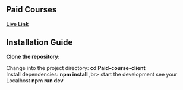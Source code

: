 ## Paid Courses

**[Live Link](https://paid-courses-1.web.app)**

## Installation Guide

**Clone the repository:** 

Change into the project directory: **cd Paid-course-client** <br>
Install dependencies: **npm install** ,br>
start the development see your Localhost **npm run dev**



